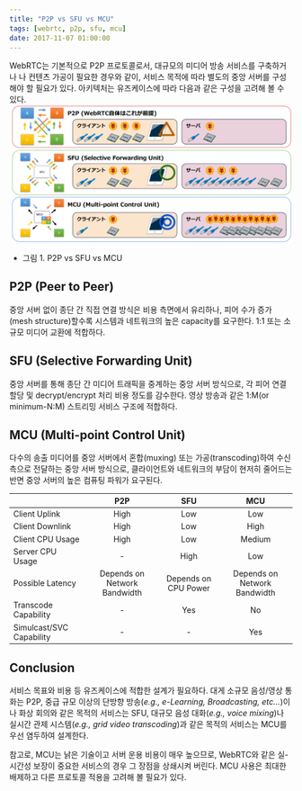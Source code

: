 ```yaml
---
title: "P2P vs SFU vs MCU"
tags: [webrtc, p2p, sfu, mcu]
date: 2017-11-07 01:00:00
---
```


WebRTC는 기본적으로 P2P 프로토콜로서, 대규모의 미디어 방송 서비스를 구축하거나 나 컨텐츠 가공이 필요한 경우와 같이, 서비스 목적에 따라 별도의 중앙 서버를 구성해야 할 필요가 있다. 아키텍처는 유즈케이스에 따라 다음과 같은 구성을 고려해 볼 수 있다.
![P2P vs SFU vs MCU](../assets/images/sfu_vs_mcu.png)

  - 그림 1. P2P vs SFU vs MCU

## P2P (Peer to Peer)
중앙 서버 없이 종단 간 직접 연결 방식은 비용 측면에서 유리하나, 피어 수가 증가(mesh structure)할수록 시스템과 네트워크의 높은 capacity를 요구한다. 1:1 또는 소규모 미디어 교환에 적합하다.

## SFU (Selective Forwarding Unit)
중앙 서버를 통해 종단 간 미디어 트래픽을 중계하는 중앙 서버 방식으로, 각 피어 연결 할당 및 decrypt/encrypt 처리 비용 정도를 감수한다. 영상 방송과 같은 1:M(or minimum-N:M) 스트리밍 서비스 구조에 적합하다.

## MCU (Multi-point Control Unit)
다수의 송출 미디어를 중앙 서버에서 혼합(muxing) 또는 가공(transcoding)하여 수신측으로 전달하는 중앙 서버 방식으로, 클라이언트와 네트워크의 부담이 현저히 줄어드는 반면 중앙 서버의 높은 컴퓨팅 파워가 요구된다. 

|     | P2P | SFU | MCU |
|-----|:---:|:---:|:---:|
| Client Uplink | High | Low | Low |
| Client Downlink | High | Low | High |
| Client CPU Usage | High | Low | Medium |
| Server CPU Usage | - | High | Low |
| Possible Latency | Depends on Network Bandwidth | Depends on CPU Power | Depends on Network Bandwidth |
| Transcode Capability | - | Yes | No |
| Simulcast/SVC Capability | - | - | Yes |


## Conclusion
서비스 목표와 비용 등 유즈케이스에 적합한 설계가 필요하다. 대게 소규모 음성/영상 통화는 P2P, 중급 규모 이상의 단방향 방송(*e.g., e-Learning, Broadcasting, etc…*)이나 화상 회의와 같은 목적의 서비스는 SFU, 대규모 음성 대화(*e.g., voice mixing*)나 실시간 관제 시스템(*e.g., grid video transcoding*)과 같은 목적의 서비스는 MCU를 우선 염두하여 설계한다.

참고로, MCU는 낡은 기술이고 서버 운용 비용이 매우 높으므로, WebRTC와 같은 실-시간성 보장이 중요한 서비스의 경우 그 장점을 상쇄시켜 버린다. MCU 사용은 최대한 배제하고 다른 프로토콜 적용을 고려해 볼 필요가 있다.
